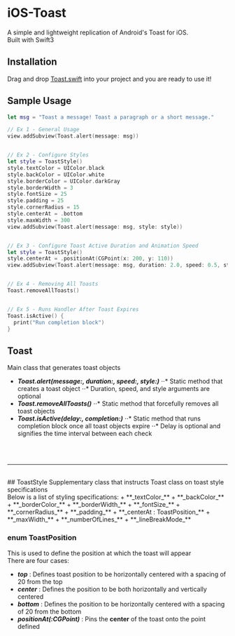 # iOS-Toast
A simple and lightweight replication of Android's Toast for iOS. <br/>
Built with Swift3

## Installation
Drag and drop [Toast.swift](https://github.com/frankhu00/iOS-Toast/blob/master/Toast.swift) into your project and you are ready to use it!

## Sample Usage

```swift
let msg = "Toast a message! Toast a paragraph or a short message."

// Ex 1 - General Usage
view.addSubview(Toast.alert(message: msg))


// Ex 2 - Configure Styles
let style = ToastStyle()
style.textColor = UIColor.black
style.backColor = UIColor.white
style.borderColor = UIColor.darkGray
style.borderWidth = 3
style.fontSize = 25
style.padding = 25
style.cornerRadius = 15
style.centerAt = .bottom
style.maxWidth = 300
view.addSubview(Toast.alert(message: msg, style: style))


// Ex 3 - Configure Toast Active Duration and Animation Speed
let style = ToastStyle()
style.centerAt = .positionAt(CGPoint(x: 200, y: 110))
view.addSubview(Toast.alert(message: msg, duration: 2.0, speed: 0.5, style: style))


// Ex 4 - Removing All Toasts
Toast.removeAllToasts()


// Ex 5 - Runs Handler After Toast Expires
Toast.isActive() {
  print("Run completion block")
}
```

## Toast
Main class that generates toast objects
+ **_Toast.alert(message:, duration:, speed:, style:)_**
⋅⋅* Static method that creates a toast object
⋅⋅* Duration, speed, and style arguments are optional
+ **_Toast.removeAllToasts()_**
⋅⋅* Static method that forcefully removes all toast objects
+ **_Toast.isActive(delay:, completion:)_**
⋅⋅* Static method that runs completion block once all toast objects expire
⋅⋅* Delay is optional and signifies the time interval between each check
<br>
<br>

-------

<br>
## ToastStyle
Supplementary class that instructs Toast class on toast style specifications <br>
Below is a list of styling specifications:
+ **_textColor_**
+ **_backColor_**
+ **_borderColor_**
+ **_borderWidth_**
+ **_fontSize_**
+ **_cornerRadius_**
+ **_padding_**
+ **_centerAt : ToastPosition_**
+ **_maxWidth_**
+ **_numberOfLines_**
+ **_lineBreakMode_**
<br>

### enum ToastPosition
This is used to define the position at which the toast will appear <br>
There are four cases:
+ **_top_** : Defines toast position to be horizontally centered with a spacing of 20 from the top
+ **_center_** : Defines the position to be both horizontally and vertically centered
+ **_bottom_** : Defines the position to be horizontally centered with a spacing of 20 from the bottom
+ **_positionAt(:CGPoint)_** : Pins the **center** of the toast onto the point defined

